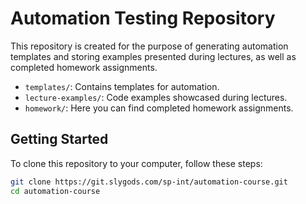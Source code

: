 # Automation Testing Repository

This repository is created for the purpose of generating automation templates and storing examples presented during 
lectures, as well as completed homework assignments.

- `templates/`: Contains templates for automation.
- `lecture-examples/`: Code examples showcased during lectures.
- `homework/`: Here you can find completed homework assignments.

## Getting Started

To clone this repository to your computer, follow these steps:

```bash
git clone https://git.slygods.com/sp-int/automation-course.git
cd automation-course
